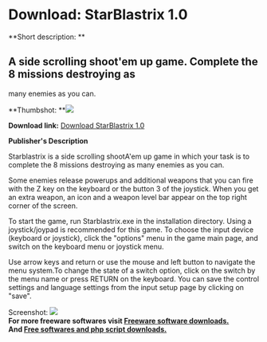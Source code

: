 # Download: StarBlastrix 1.0

**Short description: **

## A side scrolling shoot'em up game. Complete the 8 missions destroying as
many enemies as you can.

  
**Thumbshot: **![](http://www.freewarefiles.com/screenshot/starblaster6_md.jpg)   
  
**Download link:** [Download StarBlastrix 1.0](http://freesoftwares.boysofts.com/StarBlastrix_program_46058.html)  
  

**Publisher's Description**  
  

Starblastrix is a side scrolling shootA'em up game in which your task is to
complete the 8 missions destroying as many enemies as you can.

Some enemies release powerups and additional weapons that you can fire with
the Z key on the keyboard or the button 3 of the joystick. When you get an
extra weapon, an icon and a weapon level bar appear on the top right corner of
the screen.

To start the game, run Starblastrix.exe in the installation directory. Using a
joystick/joypad is recommended for this game. To choose the input device
(keyboard or joystick), click the "options" menu in the game main page, and
switch on the keyboard menu or joystick menu.

Use arrow keys and return or use the mouse and left button to navigate the
menu system.To change the state of a switch option, click on the switch by the
menu name or press RETURN on the keyboard. You can save the control settings
and language settings from the input setup page by clicking on "save".

  
  
Screenshot: ![](http://www.freewarefiles.com/screenshot/starblaster6.jpg)  
**For more freeware softwares visit [Freeware software downloads.](http://freesoftwares.boysofts.com/)**   
**And [Free softwares and php script downloads.](http://www.boysofts.com/)**

